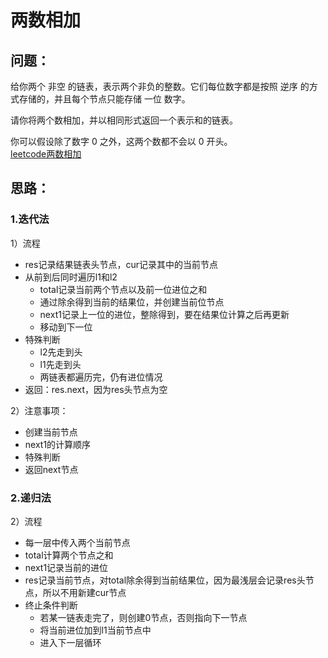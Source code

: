 # 两数相加
## 问题：
给你两个 非空 的链表，表示两个非负的整数。它们每位数字都是按照 逆序 的方式存储的，并且每个节点只能存储 一位 数字。 

请你将两个数相加，并以相同形式返回一个表示和的链表。  

你可以假设除了数字 0 之外，这两个数都不会以 0 开头。  
[leetcode两数相加](https://leetcode.cn/problems/add-two-numbers/) 
  
## 思路：
### 1.迭代法
1）流程 
- res记录结果链表头节点，cur记录其中的当前节点  
- 从前到后同时遍历l1和l2  
	- total记录当前两个节点以及前一位进位之和  
	- 通过除余得到当前的结果位，并创建当前位节点  
	- next1记录上一位的进位，整除得到，要在结果位计算之后再更新
	- 移动到下一位
- 特殊判断
	- l2先走到头
	- l1先走到头
	- 两链表都遍历完，仍有进位情况
- 返回：res.next，因为res头节点为空  

2）注意事项：
- 创建当前节点  
- next1的计算顺序  
- 特殊判断  
- 返回next节点  
	
	
### 2.递归法
2）流程  
- 每一层中传入两个当前节点
- total计算两个节点之和
- next1记录当前的进位
- res记录当前节点，对total除余得到当前结果位，因为最浅层会记录res头节点，所以不用新建cur节点
- 终止条件判断
	- 若某一链表走完了，则创建0节点，否则指向下一节点
	- 将当前进位加到l1当前节点中
	- 进入下一层循环


